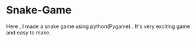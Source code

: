 # Snake-Game
Here , I made a snake game using python(Pygame) . It's very exciting game and easy to make. 
